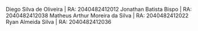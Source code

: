 Diego Silva de Oliveira | RA: 2040482412012 
Jonathan Batista Bispo | RA: 2040482412038 
Matheus Arthur Moreira da Silva | RA: 2040482412022
Ryan Almeida Silva | RA: 2040482412036 